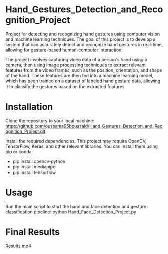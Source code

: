 # Hand_Gestures_Detection_and_Recognition_Project
Project for detecting and recognizing hand gestures using computer vision and machine learning techniques. The goal of this project is to develop a system that can accurately detect and recognize hand gestures in real-time, allowing for gesture-based human-computer interaction.

The project involves capturing video data of a person's hand using a camera, then using image processing techniques to extract relevant features from the video frames, such as the position, orientation, and shape of the hand. These features are then fed into a machine learning model, which has been trained on a dataset of labeled hand gesture data, allowing it to classify the gestures based on the extracted features

# Installation
Clone the repository to your local machine:
https://github.com/oussama95boussaid/Hand_Gestures_Detection_and_Recognition_Project.git

Install the required dependencies. This project may require OpenCV, TensorFlow, Keras, and other relevant libraries. You can install them using pip or conda:
- pip install opencv-python 
- pip install mediapipe
- pip install tensorflow

# Usage
Run the main script to start the hand and face detection and gesture classification pipeline:
python Hand_Face_Detection_Project.py


# Final Results
Results.mp4
